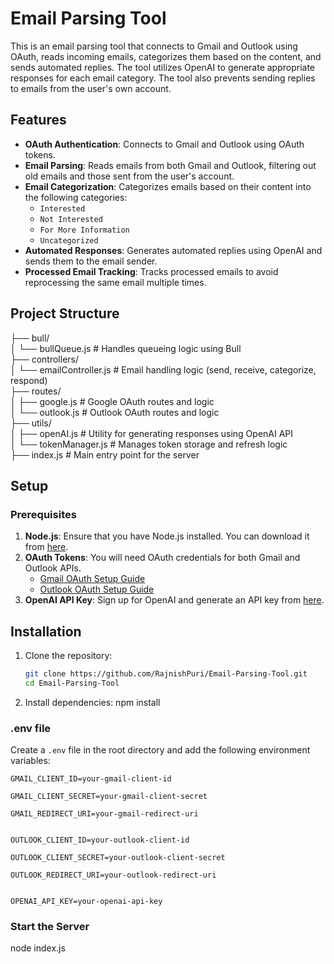 # Email Parsing Tool

This is an email parsing tool that connects to Gmail and Outlook using OAuth, reads incoming emails, categorizes them based on the content, and sends automated replies. The tool utilizes OpenAI to generate appropriate responses for each email category. The tool also prevents sending replies to emails from the user's own account.

## Features

- **OAuth Authentication**: Connects to Gmail and Outlook using OAuth tokens.
- **Email Parsing**: Reads emails from both Gmail and Outlook, filtering out old emails and those sent from the user's account.
- **Email Categorization**: Categorizes emails based on their content into the following categories:
  - `Interested`
  - `Not Interested`
  - `For More Information`
  - `Uncategorized`
- **Automated Responses**: Generates automated replies using OpenAI and sends them to the email sender.
- **Processed Email Tracking**: Tracks processed emails to avoid reprocessing the same email multiple times.

## Project Structure

├── bull/  
│ └── bullQueue.js # Handles queueing logic using Bull  
├── controllers/  
│ └── emailController.js # Email handling logic (send, receive, categorize, respond)  
├── routes/  
│ ├── google.js # Google OAuth routes and logic  
│ └── outlook.js # Outlook OAuth routes and logic  
├── utils/  
│ ├── openAI.js # Utility for generating responses using OpenAI API  
│ └── tokenManager.js # Manages token storage and refresh logic  
├── index.js # Main entry point for the server

## Setup

### Prerequisites

1. **Node.js**: Ensure that you have Node.js installed. You can download it from [here](https://nodejs.org).
2. **OAuth Tokens**: You will need OAuth credentials for both Gmail and Outlook APIs.
   - [Gmail OAuth Setup Guide](https://developers.google.com/identity/protocols/oauth2)
   - [Outlook OAuth Setup Guide](https://learn.microsoft.com/en-us/azure/active-directory/develop/quickstart-register-app)
3. **OpenAI API Key**: Sign up for OpenAI and generate an API key from [here](https://beta.openai.com/signup/).

## Installation

1. Clone the repository:

   ```bash
   git clone https://github.com/RajnishPuri/Email-Parsing-Tool.git
   cd Email-Parsing-Tool

   ```

2. Install dependencies:
   npm install

### .env file

Create a `.env` file in the root directory and add the following environment variables:

```env
GMAIL_CLIENT_ID=your-gmail-client-id

GMAIL_CLIENT_SECRET=your-gmail-client-secret

GMAIL_REDIRECT_URI=your-gmail-redirect-uri


OUTLOOK_CLIENT_ID=your-outlook-client-id

OUTLOOK_CLIENT_SECRET=your-outlook-client-secret

OUTLOOK_REDIRECT_URI=your-outlook-redirect-uri


OPENAI_API_KEY=your-openai-api-key
```

### Start the Server

node index.js

